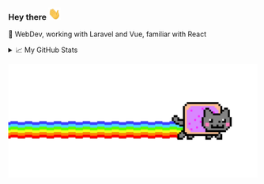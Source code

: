 ### Hey there <img src="hey.gif" width="25" height="25">

🚀 WebDev, working with Laravel and Vue, familiar with React

<details>
  <summary>📈 My GitHub Stats</summary>
  <div align="center">
    <img src="https://github-readme-stats.vercel.app/api?username=Bosphoramus&show_icons=true&theme=gotham" alt="Bosphoramus" />
  </div>
</details>

![Nyan cat](nyan-cat.gif "Tony's Nyan cat")
